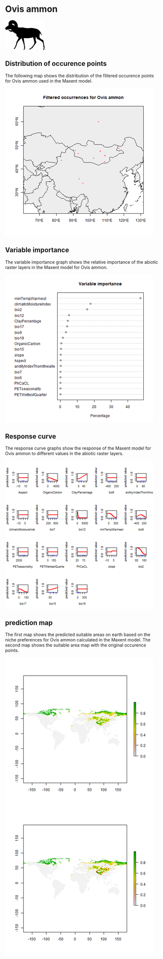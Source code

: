 # Ovis ammon 

![](image_taxa.png) 

## Distribution of occurence points 
The following map shows the distribution of the filtered occurence points for Ovis ammon used in the Maxent model. 

![](occurrences.png)
    
## Variable importance 
The variable importance graph shows the relative importance of the abiotic raster layers in the  Maxent model for Ovis ammon. 

![](valid_maxent_variable_importance.png)
    
## Response curve 
The response curve graphs show the response of the Maxent model for Ovis ammon to different values in the abiotic raster layers. 

![](valid_maxent_response_curve.png)
    
## prediction map 
The first map shows the predicted suitable areas on earth based on the niche preferences for Ovis ammon calculated in the Maxent model. The second map shows the suitable area map with the original occurence points.

![](prediction_map.png)
![](prediction_occurence_map.png)
    
